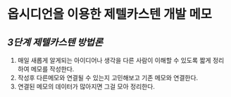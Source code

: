 # 옵시디언을 이용한 제텔카스텐 개발 메모
 ## *3단계 제텔카스텐 방법론*
 1. 매일 새롭게 알게되는 아이디어나 생각을 다른 사람이 이해할 수 있도록 짧게 정리하여 메모를 작성한다.
 2. 작성후 다른메모와 연결될 수 있는지 고민해보고 기존 메모와 연결한다.
 3. 연결된 메모의 데이터가 많아지면 그걸 모아 정리한다.

